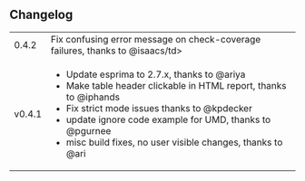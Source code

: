 Changelog
---------

<table>
<tr>
<td>0.4.2</td>
<td>Fix confusing error message on check-coverage failures, thanks to @isaacs/td>
</tr>
<tr>
<td>v0.4.1</td>
<td>
    <ul>
        <li>Update esprima to 2.7.x, thanks to @ariya</li>
        <li>Make table header clickable in HTML report, thanks to @iphands</li>
        <li>Fix strict mode issues thanks to @kpdecker</li>
        <li>update ignore code example for UMD, thanks to @pgurnee</li>
        <li>misc build fixes, no user visible changes, thanks to @ari